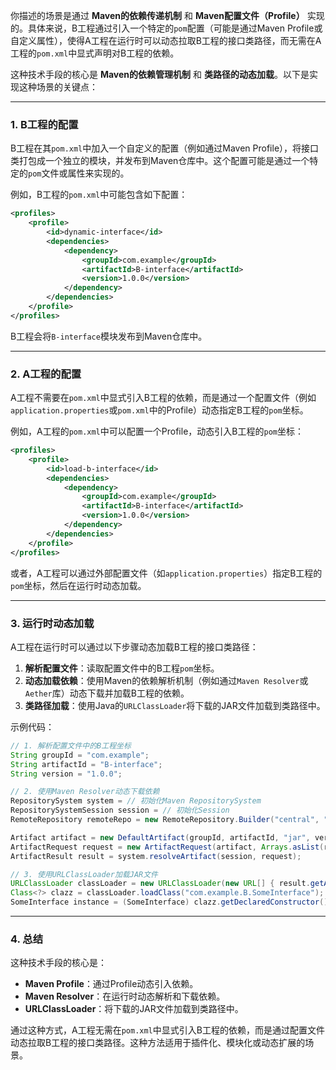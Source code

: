 你描述的场景是通过 **Maven的依赖传递机制** 和 **Maven配置文件（Profile）** 实现的。具体来说，B工程通过引入一个特定的`pom`配置（可能是通过Maven Profile或自定义属性），使得A工程在运行时可以动态拉取B工程的接口类路径，而无需在A工程的`pom.xml`中显式声明对B工程的依赖。

这种技术手段的核心是 **Maven的依赖管理机制** 和 **类路径的动态加载**。以下是实现这种场景的关键点：

---

### 1. **B工程的配置**
B工程在其`pom.xml`中加入一个自定义的配置（例如通过Maven Profile），将接口类打包成一个独立的模块，并发布到Maven仓库中。这个配置可能是通过一个特定的`pom`文件或属性来实现的。

例如，B工程的`pom.xml`中可能包含如下配置：
```xml
<profiles>
    <profile>
        <id>dynamic-interface</id>
        <dependencies>
            <dependency>
                <groupId>com.example</groupId>
                <artifactId>B-interface</artifactId>
                <version>1.0.0</version>
            </dependency>
        </dependencies>
    </profile>
</profiles>
```

B工程会将`B-interface`模块发布到Maven仓库中。

---

### 2. **A工程的配置**
A工程不需要在`pom.xml`中显式引入B工程的依赖，而是通过一个配置文件（例如`application.properties`或`pom.xml`中的Profile）动态指定B工程的`pom`坐标。

例如，A工程的`pom.xml`中可以配置一个Profile，动态引入B工程的`pom`坐标：
```xml
<profiles>
    <profile>
        <id>load-b-interface</id>
        <dependencies>
            <dependency>
                <groupId>com.example</groupId>
                <artifactId>B-interface</artifactId>
                <version>1.0.0</version>
            </dependency>
        </dependencies>
    </profile>
</profiles>
```

或者，A工程可以通过外部配置文件（如`application.properties`）指定B工程的`pom`坐标，然后在运行时动态加载。

---

### 3. **运行时动态加载**
A工程在运行时可以通过以下步骤动态加载B工程的接口类路径：
1. **解析配置文件**：读取配置文件中的B工程`pom`坐标。
2. **动态加载依赖**：使用Maven的依赖解析机制（例如通过`Maven Resolver`或`Aether`库）动态下载并加载B工程的依赖。
3. **类路径加载**：使用Java的`URLClassLoader`将下载的JAR文件加载到类路径中。

示例代码：
```java
// 1. 解析配置文件中的B工程坐标
String groupId = "com.example";
String artifactId = "B-interface";
String version = "1.0.0";

// 2. 使用Maven Resolver动态下载依赖
RepositorySystem system = // 初始化Maven RepositorySystem
RepositorySystemSession session = // 初始化Session
RemoteRepository remoteRepo = new RemoteRepository.Builder("central", "default", "https://repo.maven.apache.org/maven2").build();

Artifact artifact = new DefaultArtifact(groupId, artifactId, "jar", version);
ArtifactRequest request = new ArtifactRequest(artifact, Arrays.asList(remoteRepo), null);
ArtifactResult result = system.resolveArtifact(session, request);

// 3. 使用URLClassLoader加载JAR文件
URLClassLoader classLoader = new URLClassLoader(new URL[] { result.getArtifact().getFile().toURI().toURL() }, Thread.currentThread().getContextClassLoader());
Class<?> clazz = classLoader.loadClass("com.example.B.SomeInterface");
SomeInterface instance = (SomeInterface) clazz.getDeclaredConstructor().newInstance();
```

---

### 4. **总结**
这种技术手段的核心是：
- **Maven Profile**：通过Profile动态引入依赖。
- **Maven Resolver**：在运行时动态解析和下载依赖。
- **URLClassLoader**：将下载的JAR文件加载到类路径中。

通过这种方式，A工程无需在`pom.xml`中显式引入B工程的依赖，而是通过配置文件动态拉取B工程的接口类路径。这种方法适用于插件化、模块化或动态扩展的场景。
